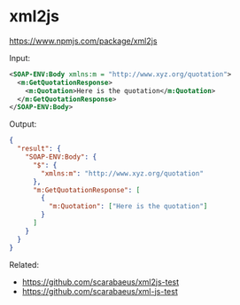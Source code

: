 # xml2js

https://www.npmjs.com/package/xml2js

Input:

```xml
<SOAP-ENV:Body xmlns:m = "http://www.xyz.org/quotation">
  <m:GetQuotationResponse>
    <m:Quotation>Here is the quotation</m:Quotation>
  </m:GetQuotationResponse>
</SOAP-ENV:Body>
```

Output:

```json
{
  "result": {
    "SOAP-ENV:Body": {
      "$": {
        "xmlns:m": "http://www.xyz.org/quotation"
      },
      "m:GetQuotationResponse": [
        {
          "m:Quotation": ["Here is the quotation"]
        }
      ]
    }
  }
}
```

Related:

- https://github.com/scarabaeus/xml2js-test
- https://github.com/scarabaeus/xml-js-test
